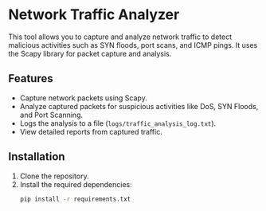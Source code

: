 # Network Traffic Analyzer

This tool allows you to capture and analyze network traffic to detect malicious activities such as SYN floods, port scans, and ICMP pings. It uses the Scapy library for packet capture and analysis.

## Features
- Capture network packets using Scapy.
- Analyze captured packets for suspicious activities like DoS, SYN Floods, and Port Scanning.
- Logs the analysis to a file (`logs/traffic_analysis_log.txt`).
- View detailed reports from captured traffic.

## Installation

1. Clone the repository.
2. Install the required dependencies:
   ```bash
   pip install -r requirements.txt

